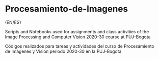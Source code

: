 # Procesamiento-de-Imagenes

(EN/ES) 

Scripts and Notebooks used for assignments and class activities of the Image Processing and Computer Vision 2020-30 course at PUJ-Bogota

Códigos realizados para tareas y actividades del curso de Procesamiento de Imágenes y Visión periodo 2020-30 en la PUJ-Bogota
